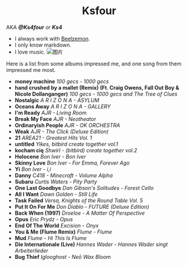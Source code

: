 <h1 align="center">
 Ksfour </h1>

AKA ___@Ks4four___ _or_ ___Ks4___ 
- I always work with [Beelzemon](https://wikimon.net/Beelzebumon).
- I only know markdown.
- I love music.
![图片](https://user-images.githubusercontent.com/78544646/166974220-47d3c15a-50b4-427f-848d-9698f1ffb500.png)

Here is a list from some albums impressed me, and one song from them impressed me most.
- **money machine** _100 gecs - 1000 gecs_
- **hand crushed by a mallet (Remix) (Ft. Craig Owens, Fall Out Boy & Nicole Dollanganger)** _100 gecs - 1000 gecs and The Tree of Clues_
- **Nostalgic** _A R I Z O N A - ASYLUM_
- **Oceans Away** _A R I Z O N A - GALLERY_
- **I'm Ready** _AJR - Living Room_
- **Break My Face** _AJR - Neotheator_
- **Ordinaryish People** _AJR - OK ORCHESTRA_
- **Weak** _AJR - The Click (Deluxe Edition)_
- **21** _AREA21 - Greatest Hits Vol. 1_
- **untitled** _Yikes, bitbird create together vol.1_
- **kocham cię** _Shwirl - (bitbird) create together vol.2_
- **Holocene** _Bon Iver - Bon Iver_
- **Skinny Love** _Bon Iver - For Emma, Forever Ago_
- **Yi** _Bon Iver - i,i_
- **Danny** _C418 - Minecraft - Volume Alpha_
- **Subaru** _Curtis Waters - Pity Party_
- **One Last Goodbye** _Dan Gibson's Solitudes - Forest Cello_
- **All I Want** _Dawn Golden - Still Life_
- **Task Failed** _Versa, Knights of the Round Table Vol. 5_
- **Put It On For Me** _Don Diablo - FUTURE (Deluxe Edition)_
- **Back When (1997)** _Droeloe - A Matter Of Perspective_
- **Opus** _Eric Prydz - Opus_
- **End Of The World** _Excision - Onyx_
- **You & Me (Flume Remix)** _Flume - Flume_
- **Mud** _Flume - Hi This Is Flume_
- **Die Internationale (Live)** _Hannes Wader - Hannes Wader singt Arbeiterlieder_
- **Bug Thief** _Iglooghost - Neō Wax Bloom_

